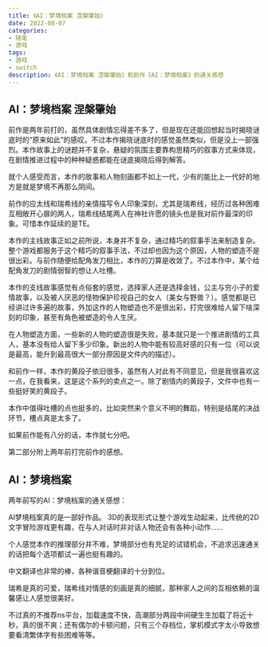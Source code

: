 ```yaml
---
title: 《AI：梦境档案 涅槃肇始》
date: 2022-08-07
categories:
- 随笔
- 游戏
tags:
- 游戏
- switch
description: 《AI：梦境档案 涅槃肇始》和前作《AI：梦境档案》的通关感想
---
```


## AI：梦境档案 涅槃肇始

前作是两年前打的，虽然具体剧情忘得差不多了，但是现在还能回想起当时揭晓谜底时的“原来如此”的感叹。不过本作揭晓谜底时的感觉虽然类似，但是没上一部强烈。本作故事上的谜题并不复杂，悬疑的氛围主要靠构思精巧的叙事方式来体现，在剧情推进过程中的种种疑惑都能在谜底揭晓后得到解答。

就个人感受而言，本作的故事和人物刻画都不如上一代，少有的能比上一代好的地方是就是梦境不再那么阴间。

前作的应太线和瑞希线的亲情描写令人印象深刻，尤其是瑞希线，经历过各种困难互相敞开心扉的两人，瑞希线结尾两人在神社许愿的镜头也是我对前作最深的印象。可惜本作延续的是TE。

本作的主线故事正如之前所说，本身并不复杂，通过精巧的叙事手法来制造复杂。整个游戏都服务于这个精巧的叙事手法，不过却也因为这个原因，人物的塑造不是很出彩。与前作随便给配角发刀相比，本作的刀算是收敛了。不过本作中，某个给配角发刀的剧情弱智的想让人吐槽。

本作的支线故事感觉有点俗套的感觉，选择家人还是选择金钱，公主与穷小子的爱情故事，以及被人厌恶的怪物保护珍视自己的女人（美女与野兽？）。感觉都是已经讲过许多遍的故事，外加这作的人物塑造也不是很出彩，打完很难给人留下啥深刻的印象，甚至有角色被塑造的令人生厌。

在人物塑造方面，一些新的人物的塑造很是失败，基本就只是一个推进剧情的工具人，基本没有给人留下多少印象。新出的人物中能有较高好感的只有一位（可以说是最高，能升到最高很大一部分原因是文件内的描述）。

和前作一样，本作的黄段子依旧很多，虽然有人对此有不同意见，但是我很喜欢这一点，在我看来，这是这个系列的卖点之一。除了剧情内的黄段子，文件中也有一些挺好笑的黄段子。

本作中值得吐槽的点也挺多的，比如突然来个意义不明的舞蹈，特别是结尾的决战环节，槽点真是太多了。

如果前作能有八分的话，本作就七分吧。

第二部分附上两年前打完前作的感想。

## AI：梦境档案

两年前写的AI：梦境档案的通关感想：

AI梦境档案真的是一部好作品。 3D的表现形式让整个游戏生动起来，比传统的2D文字冒险游戏更有趣，在与人对话时非对话人物还会有各种小动作……

个人感觉本作的推理部分并不难，梦境部分也有充足的试错机会，不追求迅速通关的话把每个选项都试一遍也挺有趣的。

中文翻译也非常的棒，各种谐音梗翻译的十分到位。

瑞希是真的可爱，瑞希线对情感的刻画是真的细腻，那种家人之间的互相依赖的温馨感让人感觉很美好。

不过真的不推荐ns平台，加载速度不快，高潮部分两段中间硬生生加载了将近十秒，真的很不爽；还有偶尔的卡顿问题，只有三个存档位，掌机模式字太小导致想要看清繁体字有些困难等等。

